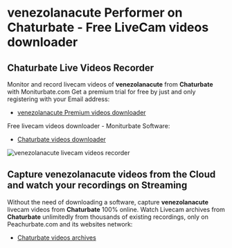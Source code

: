 # venezolanacute Performer on Chaturbate - Free LiveCam videos downloader

## Chaturbate Live Videos Recorder

Monitor and record livecam videos of **venezolanacute** from **Chaturbate** with Moniturbate.com
Get a premium trial for free by just and only registering with your Email address:
* [venezolanacute Premium videos downloader](https://moniturbate.com/request-demo-licence-key.html)

Free livecam videos downloader - Moniturbate Software:
* [Chaturbate videos downloader](https://moniturbate.com/moniturbate-download-software.html)

![venezolanacute livecam videos recorder](https://peachurnet.com/templates/moniturbate-software.png)


## Capture venezolanacute videos from the Cloud and watch your recordings on Streaming

Without the need of downloading a software, capture **venezolanacute** livecam videos from **Chaturbate** 100% online.
Watch Livecam archives from **Chaturbate** unlimitedly from thousands of existing recordings, only on Peachurbate.com and its websites network:
* [Chaturbate videos archives](https://peachurnet.com/)